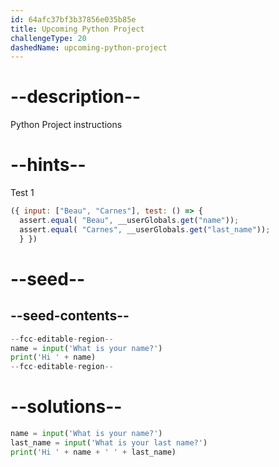 ```yaml
---
id: 64afc37bf3b37856e035b85e
title: Upcoming Python Project
challengeType: 20
dashedName: upcoming-python-project
---
```


# --description--

Python Project instructions

# --hints--

Test 1

```js
({ input: ["Beau", "Carnes"], test: () => {
  assert.equal( "Beau", __userGlobals.get("name"));
  assert.equal( "Carnes", __userGlobals.get("last_name"));
  } })
```

# --seed--

## --seed-contents--

```py
--fcc-editable-region--
name = input('What is your name?')
print('Hi ' + name)
--fcc-editable-region--
```

# --solutions--

```py
name = input('What is your name?')
last_name = input('What is your last name?')
print('Hi ' + name + ' ' + last_name)
```
